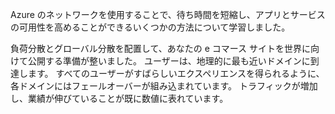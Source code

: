 Azure のネットワークを使用することで、待ち時間を短縮し、アプリとサービスの可用性を高めることができるいくつかの方法について学習しました。 

負荷分散とグローバル分散を配置して、あなたの e コマース サイトを世界に向けて公開する準備が整いました。 ユーザーは、地理的に最も近いドメインに到達します。 すべてのユーザーがすばらしいエクスペリエンスを得られるように、各ドメインにはフェールオーバーが組み込まれています。 トラフィックが増加し、業績が伸びていることが既に数値に表れています。
